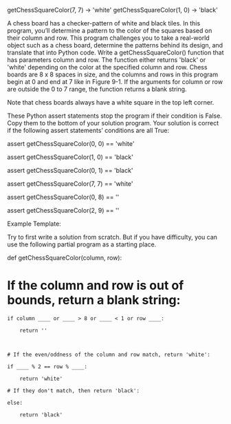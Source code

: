 getChessSquareColor(7, 7)  →  'white'
getChessSquareColor(1, 0)  →  'black'


A chess board has a checker-pattern of white and black tiles. In this program, you’ll determine a pattern to the color of the squares based on their column and row. This program challenges you to take a real-world object such as a chess board, determine the patterns behind its design, and translate that into Python code.
Write a getChessSquareColor() function that has parameters column and row. The function either returns 'black' or 'white' depending on the color at the specified column and row. Chess boards are 8 x 8 spaces in size, and the columns and rows in this program begin at 0 and end at 7 like in Figure 9-1. If the arguments for column or row are outside the 0 to 7 range, the function returns a blank string.

Note that chess boards always have a white square in the top left corner.

These Python assert statements stop the program if their condition is False. Copy them to the bottom of your solution program. Your solution is correct if the following assert statements’ conditions are all True:

assert getChessSquareColor(0, 0) == 'white'

assert getChessSquareColor(1, 0) == 'black'

assert getChessSquareColor(0, 1) == 'black'

assert getChessSquareColor(7, 7) == 'white'

assert getChessSquareColor(0, 8) == ''

assert getChessSquareColor(2, 9) == ''


Example Template:

Try to first write a solution from scratch. But if you have difficulty, you can use the following partial program as a starting place. 

def getChessSquareColor(column, row):

  # If the column and row is out of bounds, return a blank string:

    if column ____ or ____ > 8 or ____ < 1 or row ____:

        return ''

 

    # If the even/oddness of the column and row match, return 'white':

    if ____ % 2 == row % ____:

        return 'white'

    # If they don't match, then return 'black':

    else:

        return 'black'
